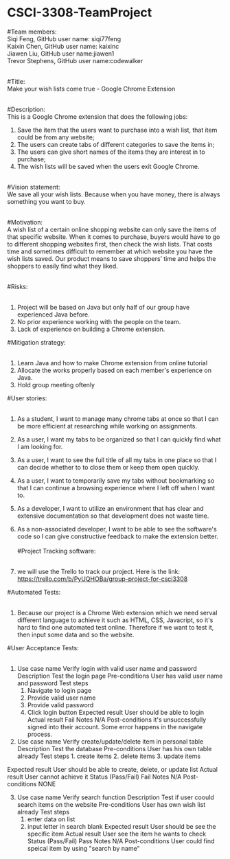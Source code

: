 # CSCI-3308-TeamProject

#Team members:<br>
Siqi Feng, GitHub user name: siqi77feng<br>
Kaixin Chen, GitHub user name: kaixinc<br>
Jiawen Liu, GitHub user name:jiawen1 <br>
Trevor Stephens, GitHub user name:codewalker<br><br>

#Title:<br>
Make your wish lists come true - Google Chrome Extension<br><br>

#Description:<br>
This is a Google Chrome extension that does the following jobs: <br>
1.	Save the item that the users want to purchase into a wish list, that item could be from any website; <br>
2.	The users can create tabs of different categories to save the items in; <br>
3.	The users can give short names of the items they are interest in to purchase; <br>
4.	The wish lists will be saved when the users exit Google Chrome.<br><br>

#Vision statement:<br>
We save all your wish lists. Because when you have money, there is always something you want to buy. <br><br>

#Motivation:<br>
A wish list of a certain online shopping website can only save the items of that specific website. When it comes to purchase, buyers would have to go to different shopping websites first, then check the wish lists. That costs time and sometimes difficult to remember at which website you have the wish lists saved. Our product means to save shoppers’ time and helps the shoppers to easily find what they liked.
<br><br>

#Risks:<br><br>
1. Project will be based on Java but only half of our group have experienced Java before.<br>
2. No prior experience working with the people on the team.<br>
3. Lack of experience on building a Chrome extension.<br>

#Mitigation strategy:<br><br>
1. Learn Java and how to make Chrome extension from online tutorial<br>
2. Allocate the works properly based on each member's experience on Java.<br>
3. Hold group meeting oftenly<br>

#User stories:<br><br>
1. As a student, I want to manage many chrome tabs at once so that I can be more efficient at researching while working on assignments.<br>

2. As a user, I want my tabs to be organized so that I can quickly find what I am looking for. <br>

3. As a user, I want to see the full title of all my tabs in one place so that I can decide whether to to close them or keep them open quickly.<br>

4. As a user, I want to temporarily save my tabs without bookmarking so that I can continue a browsing experience where I left off when I want to.<br>  

5. As a developer, I want to utilize an environment that has clear and extensive documentation so that development does not waste time.<br>     
6. As a non-associated developer, I want to be able to see the software's code so I can give constructive feedback to make the extension better.<br>  
 #Project Tracking software: <br><br>
 1. we will use the Trello to track our project. Here is the link: https://trello.com/b/PyUQHOBa/group-project-for-csci3308
 
 #Automated Tests: <br><br>
 1. Because our project is a Chrome Web extension which we need serval different language to achieve it such as HTML, CSS, Javacript, so it's hard to find one automated test online. Therefore if we want to test it, then input some data and so the website. <br>
 
 #User Acceptance Tests: <br><br>
 1. Use case name
     Verify login with valid user name and password
    Description
     Test the login page
    Pre-conditions
     User has valid user name and password
    Test steps
     1. Navigate to login page
     2. Provide valid user name
     3. Provide valid password
     4. Click login button
    Expected result
     User should be able to login
    Actual result
     Fail
    Notes
     N/A
    Post-conditions
     it's unsuccessfully signed into their account. Some error happens in the navigate process.
  2. Use case name
    Verify create/update/delete item in personal table
Description
    Test the database
Pre-conditions
    User has his own table already
Test steps
    1. create items
    2. delete items
    3. update items
    
Expected result
    User should be able to create, delete, or update list
Actual result
    User cannot achieve it
Status (Pass/Fail)
    Fail
Notes
    N/A
Post-conditions
    NONE
    
 3. Use case name
    Verify search function
Description
    Test if user coould search items on the website
Pre-conditions
    User has own wish list already
Test steps
    1. enter data on list
    2. input letter in search blank
Expected result
    User should be see the specific item
Actual result
    User see the item he wants to check
Status (Pass/Fail)
    Pass
Notes
    N/A
Post-conditions
    User could find speical item by using "search by name"


 
 
 


